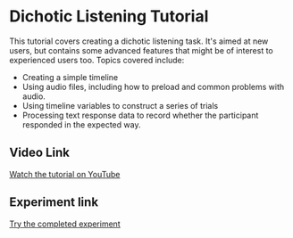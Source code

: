 # Dichotic Listening Tutorial

This tutorial covers creating a dichotic listening task. It's aimed at new users, but contains some advanced features that might be of interest to experienced users too. Topics covered include:

* Creating a simple timeline
* Using audio files, including how to preload and common problems with audio.
* Using timeline variables to construct a series of trials
* Processing text response data to record whether the participant responded in the expected way.

## Video Link

[Watch the tutorial on YouTube](https://youtu.be/fYKaKTvybCI)

## Experiment link

[Try the completed experiment](https://jspsych.github.io/tutorials/dichotic-listening)